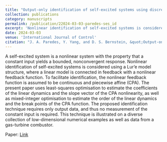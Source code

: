 ```yaml
---
title: "Output-only identification of self-excited systems using discrete-time Lur'e models with application to a gas-turbine combustor"
collection: publications
category: manuscripts
permalink: /publication/22024-03-03-paredes-ses_id
excerpt: 'Nonlinear identification of self-excited systems is considered using a Lur’e model structure, where a linear model is connected in feedback with a nonlinear feedback function. To facilitate identification, the nonlinear feedback function is assumed to be continuous and piecewise affine (CPA).'
date: 2024-03-03
venue: 'International Journal of Control'
citation: "J. A. Paredes, Y. Yang, and D. S. Bernstein, &quot;Output-only identification of self-excited systems using discrete-time Lur'e models with application to a gas-turbine combustor,&quot; <i>Int. J. Contr.</i>, vol. 97, no. 2, pp. 187–212, 2024."
---
```


A self-excited system is a nonlinear system with the property that a constant input yields a bounded, nonconvergent response. Nonlinear identification of self-excited systems is considered using a Lur’e model structure, where a linear model is connected in feedback with a nonlinear feedback function. To facilitate identification, the nonlinear feedback function is assumed to be continuous and piecewise affine (CPA). The present paper uses least-squares optimisation to estimate the coefficients of the linear dynamics and the slope vector of the CPA nonlinearity, as well as mixed-integer optimisation to estimate the order of the linear dynamics and the break points of the CPA function. The proposed identification technique requires only output data, and thus no measurement of the constant input is required. This technique is illustrated on a diverse collection of low-dimensional numerical examples as well as data from a gas-turbine combustor.

Paper: <a href = "https://dsbaero.engin.umich.edu/wp-content/uploads/sites/441/2024/04/Output-only-identification-of-self-excited-systems-using-discrete-time-Lur-e-models-with-application-to-a-gas-turbine-combustor.pdf"> Link </a>